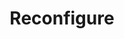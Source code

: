 ---
title: Reconfigure
menu:
  docs_{{ .version }}:
    identifier: pg-reconfigure
    name: Reconfigure
    parent: pg-postgres-guides
    weight: 46
menu_name: docs_{{ .version }}
---